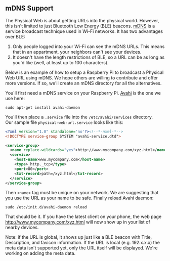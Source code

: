 ## mDNS Support

The Physical Web is about getting URLs into the physical world. However, this isn't limited to just Bluetooth Low Energy (BLE) beacons. [mDNS](http://en.wikipedia.org/wiki/Multicast_DNS) is a service broadcast technique used in Wi-Fi networks. It has two advantages over BLE: 

1. Only people logged into your Wi-Fi can see the mDNS URLs. This means that in an appartment, your neighbors can't see your devices.
2. It doesn't have the length restrictions of BLE, so a URL can be as long as you'd like (well, at least up to 100 characters).

Below is an example of how to setup a Raspberry Pi to broadcast a Physical Web URL using mDNS. We hope others are willing to contribute and offer more versions. If so, we'll create an mDNS directory for all the alternatives.

You'll first need a mDNS service on your Raspberry Pi. [Avahi](http://www.avahi.org/) is the one we use here:
```shell
sudo apt-get install avahi-daemon
```

You'll then place a `.service` file into the `/etc/avahi/services` directory.  
Our sample file `physical-web-url.service` looks like this:

```xml
<?xml version="1.0" standalone='no'?><!--*-nxml-*-->
<!DOCTYPE service-group SYSTEM "avahi-service.dtd">

<service-group>
  <name replace-wildcards="yes">http://www.mycompany.com/xyz.html</name>
  <service>
    <host-name>www.mycompany.com</host-name>
    <type>_http._tcp</type>
    <port>80</port>
    <txt-record>path=/xyz.html</txt-record>
  </service>
</service-group>
```

Then `<name>` tag must be unique on your network. We are suggesting that you use the URL as your name to be safe. 
Finally reload Avahi daemon:
```shell
sudo /etc/init.d/avahi-daemon reload
```

That should be it. If you have the latest client on your phone, the web page http://www.mycompany.com/xyz.html will now show up in your list of nearby devices.

Note: if the URL is global, it shows up just like a BLE beacon with Title, Description, and favicon information. If the URL is local (e.g. 192.x.x.x) the meta data isn't supported yet, only the URL itself will be displayed. We're working on adding the meta data.
